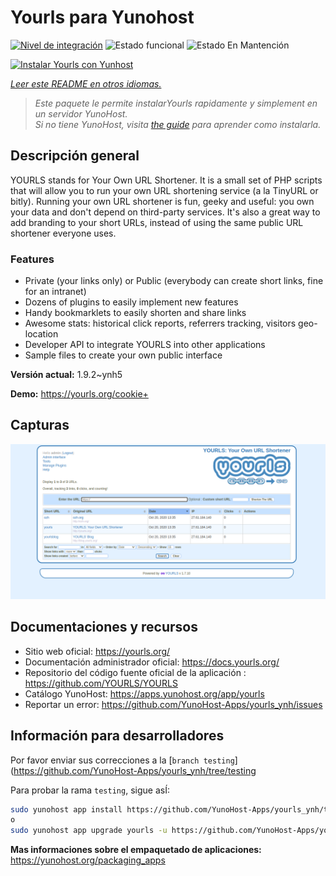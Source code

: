 <!--
Este archivo README esta generado automaticamente<https://github.com/YunoHost/apps/tree/master/tools/readme_generator>
No se debe editar a mano.
-->

# Yourls para Yunohost

[![Nivel de integración](https://dash.yunohost.org/integration/yourls.svg)](https://dash.yunohost.org/appci/app/yourls) ![Estado funcional](https://ci-apps.yunohost.org/ci/badges/yourls.status.svg) ![Estado En Mantención](https://ci-apps.yunohost.org/ci/badges/yourls.maintain.svg)

[![Instalar Yourls con Yunhost](https://install-app.yunohost.org/install-with-yunohost.svg)](https://install-app.yunohost.org/?app=yourls)

*[Leer este README en otros idiomas.](./ALL_README.md)*

> *Este paquete le permite instalarYourls rapidamente y simplement en un servidor YunoHost.*  
> *Si no tiene YunoHost, visita [the guide](https://yunohost.org/install) para aprender como instalarla.*

## Descripción general

YOURLS stands for Your Own URL Shortener. It is a small set of PHP scripts that will allow you to run your own URL shortening service (a la TinyURL or bitly).
Running your own URL shortener is fun, geeky and useful: you own your data and don't depend on third-party services. It's also a great way to add branding to your short URLs, instead of using the same public URL shortener everyone uses.

### Features

- Private (your links only) or Public (everybody can create short links, fine for an intranet)
- Dozens of plugins to easily implement new features
- Handy bookmarklets to easily shorten and share links
- Awesome stats: historical click reports, referrers tracking, visitors geo-location
- Developer API to integrate YOURLS into other applications
- Sample files to create your own public interface


**Versión actual:** 1.9.2~ynh5

**Demo:** <https://yourls.org/cookie+>

## Capturas

![Captura de Yourls](./doc/screenshots/p4.png)

## Documentaciones y recursos

- Sitio web oficial: <https://yourls.org/>
- Documentación administrador oficial: <https://docs.yourls.org/>
- Repositorio del código fuente oficial de la aplicación : <https://github.com/YOURLS/YOURLS>
- Catálogo YunoHost: <https://apps.yunohost.org/app/yourls>
- Reportar un error: <https://github.com/YunoHost-Apps/yourls_ynh/issues>

## Información para desarrolladores

Por favor enviar sus correcciones a la [`branch testing`](https://github.com/YunoHost-Apps/yourls_ynh/tree/testing

Para probar la rama `testing`, sigue asÍ:

```bash
sudo yunohost app install https://github.com/YunoHost-Apps/yourls_ynh/tree/testing --debug
o
sudo yunohost app upgrade yourls -u https://github.com/YunoHost-Apps/yourls_ynh/tree/testing --debug
```

**Mas informaciones sobre el empaquetado de aplicaciones:** <https://yunohost.org/packaging_apps>
